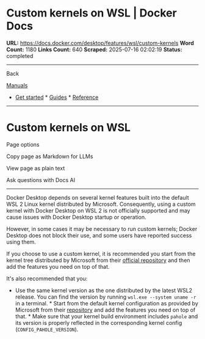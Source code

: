 # Custom kernels on WSL | Docker Docs

**URL:** https://docs.docker.com/desktop/features/wsl/custom-kernels
**Word Count:** 1180
**Links Count:** 640
**Scraped:** 2025-07-16 02:02:19
**Status:** completed

---

Back

[Manuals](https://docs.docker.com/manuals/)

  * [Get started](https://docs.docker.com/get-started/)   * [Guides](https://docs.docker.com/guides/)   * [Reference](https://docs.docker.com/reference/)

* * *

# Custom kernels on WSL

Page options

Copy page as Markdown for LLMs

View page as plain text

Ask questions with Docs AI

* * *

Docker Desktop depends on several kernel features built into the default WSL 2 Linux kernel distributed by Microsoft. Consequently, using a custom kernel with Docker Desktop on WSL 2 is not officially supported and may cause issues with Docker Desktop startup or operation.

However, in some cases it may be necessary to run custom kernels; Docker Desktop does not block their use, and some users have reported success using them.

If you choose to use a custom kernel, it is recommended you start from the kernel tree distributed by Microsoft from their [official repository](https://github.com/microsoft/WSL2-Linux-Kernel) and then add the features you need on top of that.

It's also recommended that you:

  * Use the same kernel version as the one distributed by the latest WSL2 release. You can find the version by running `wsl.exe --system uname -r` in a terminal.   * Start from the default kernel configuration as provided by Microsoft from their [repository](https://github.com/microsoft/WSL2-Linux-Kernel) and add the features you need on top of that.   * Make sure that your kernel build environment includes `pahole` and its version is properly reflected in the corresponding kernel config \(`CONFIG_PAHOLE_VERSION`\).